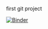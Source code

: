 first git project

[![Binder](https://mybinder.org/badge_logo.svg)](https://mybinder.org/v2/gh/edenmengistu/eden_mng/tree/main/HEAD)
